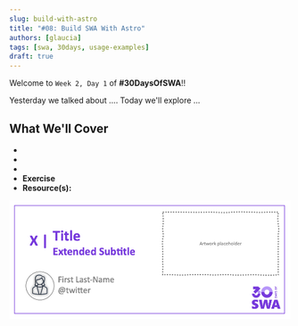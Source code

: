 ```yaml
---
slug: build-with-astro
title: "#08: Build SWA With Astro"
authors: [glaucia]
tags: [swa, 30days, usage-examples]
draft: true 
---
```


Welcome to `Week 2, Day 1` of **#30DaysOfSWA**!! 

Yesterday we talked about .... Today we'll explore ...


## What We'll Cover
 * 
 * 
 * 
 * **Exercise** 
 * **Resource(s):** 

![](../static/img/series/banner.png)
